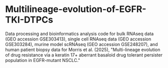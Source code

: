 # Multilineage-evolution-of-EGFR-TKI-DTPCs
Data processing and bioinformatics analysis code for bulk RNAseq data (GEO accession GSE303413), single cell RNAseq data (GEO accession GSE303284), murine model scRNAseq (GEO accession GSE248207), and human patient biopsy data for Morris et al. (2025), "Multi-lineage evolution of drug resistance via a keratin 17+ aberrant basaloid drug tolerant persister population in EGFR-mutant NSCLC."

